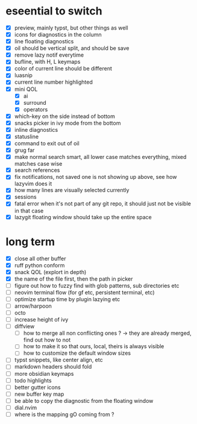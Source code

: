 # eseential to switch
- [x] preview, mainly typst, but other things as well
- [x] icons for diagnostics in the column
- [x] line floating diagnostics
- [x] oil <C-v> should be vertical split, and <C-s> should be save
- [x] remove lazy notif everytime
- [x] bufline, with H, L keymaps
- [x] color of current line should be different
- [x] luasnip
- [x] current line number highlighted
- [x] mini QOL
    - [x] ai
    - [x] surround
    - [x] operators
- [x] which-key on the side instead of bottom
- [x] snacks picker in ivy mode from the bottom
- [x] inline diagnostics
- [x] statusline
- [x] command to exit out of oil
- [x] grug far
- [x] make normal search smart, all lower case matches everything, mixed matches case wise
- [x] search references
- [x] fix notifications, not saved one is not showing up above, see how lazyvim does it
- [x] how many lines are visually selected currently
- [x] sessions
- [x] fatal error when it's not part of any git repo, it should just not be visible in that case
- [x] lazygit floating window should take up the entire space
# long term
- [x] close all other buffer
- [x] ruff python conform
- [x] snack QOL (explort in depth)
- [x] the name of the file first, then the path in picker
- [ ] figure out how to fuzzy find with glob patterns, sub directories etc
- [ ] neovim terminal flow (for gf etc, persistent terminal, etc)
- [ ] optimize startup time by plugin lazying etc
- [ ] arrow/harpoon
- [ ] octo
- [ ] increase height of ivy
- [ ] diffview
    - [ ] how to merge all non conflicting ones ? -> they are already merged, find out how to not
    - [ ] how to make it so that ours, local, theirs is always visible
    - [ ] how to customize the default window sizes
- [ ] typst snippets, like center align, etc
- [ ] markdown headers should fold
- [ ] more obsidian keymaps
- [ ] todo highlights
- [ ] better gutter icons
- [ ] new buffer key map
- [ ] be able to copy the diagnostic from the floating window
- [ ] dial.nvim
- [ ] where is the mapping <Space>gO coming from ?
